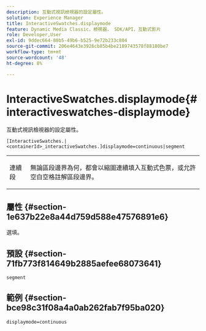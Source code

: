 ```yaml
---
description: 互動式視訊檢視器的設定屬性。
solution: Experience Manager
title: InteractiveSwatches.displaymode
feature: Dynamic Media Classic，檢視器， SDK/API，互動式影片
role: Developer,User
exl-id: 9ddec664-80b5-49b6-b525-9e72b233c804
source-git-commit: 206e4643e3926cb85b4be2189743578f88180be7
workflow-type: tm+mt
source-wordcount: '48'
ht-degree: 8%

---
```


# InteractiveSwatches.displaymode{#interactiveswatches-displaymode}

互動式視訊檢視器的設定屬性。

`[InteractiveSwatches.|<containerId>_interactiveSwatches.]displaymode=continuous|segment`

<table id="table_441553CD34C94A58A9D7CBF772DEDDB6"> 
 <tbody> 
  <tr> 
   <td colname="col1"> <p> <span class="codeph"> 連續段</span> </p> </td> 
   <td colname="col2"> <p> 無論區段邊界為何，都會以縮圖連續填入互動式色票，或允許空白空格註解區段邊界。 </p> </td> 
  </tr> 
 </tbody> 
</table>

## 屬性 {#section-1e637b22e8a44d759d588e47576891e6}

選填。

## 預設 {#section-71fb773f814649b2885aefee68073641}

`segment`

## 範例 {#section-bce98c31f08a4a0ab262fab7f95ba020}

```
displaymode=continuous
```
